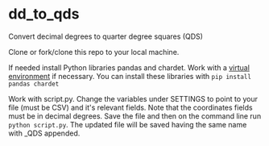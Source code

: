 # dd_to_qds
Convert decimal degrees to quarter degree squares (QDS)

Clone or fork/clone this repo to your local machine.

If needed install Python libraries pandas and chardet. Work with a [virtual environment](https://www.freecodecamp.org/news/how-to-setup-virtual-environments-in-python/) if necessary. You can install these libraries with `pip install pandas chardet`

Work with script.py. Change the variables under SETTINGS to point to your file (must be CSV) and it's relevant fields. Note that the coordinates fields must be in decimal degrees. 
Save the file and then on the command line run `python script.py`. The updated file will be saved having the same name with _QDS appended.
